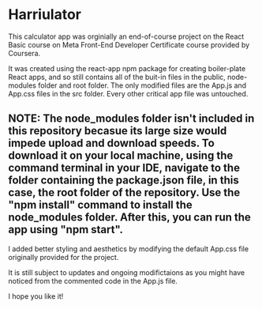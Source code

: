 # Harriulator

This calculator app was orginially an end-of-course project on the React Basic course on Meta Front-End Developer Certificate course provided by Coursera.

It was created using the react-app npm package for creating boiler-plate React apps, and so still contains all of the buit-in files in the public, node-modules folder and root folder. The only modified files are the App.js and App.css files in the src folder. Every other critical app file was untouched.

## NOTE: The node_modules folder isn't included in this repository becasue its large size would impede upload and download speeds. To download it on your local machine, using the command terminal in your IDE,  navigate to the folder containing the package.json file, in this case, the root folder of the repository. Use the "npm install" command to install the node_modules folder. After this, you can run the app using "npm start".

I added better styling and aesthetics by modifying the default App.css file originally provided for the project.

It is still subject to updates and ongoing modifictaions as you might have noticed from the commented code in the App.js file.

I hope you like it!
